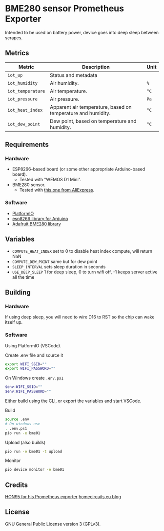 # BME280 sensor Prometheus Exporter

Intended to be used on battery power, device goes into deep sleep between scrapes.

## Metrics

| Metric | Description | Unit |
| - | - | - |
| `iot_up` | Status and metadata | |
| `iot_humidity` | Air humidity. | `%` |
| `iot_temperature` | Air temperature. | `°C` |
| `iot_pressure` | Air pressure. | `Pa` |
| `iot_heat_index` | Apparent air temperature, based on temperature and humidity. | `°C` |
| `iot_dew_point` | Dew point, based on temperature and humidity. | `°C` |

## Requirements

### Hardware

- ESP8266-based board (or some other appropriate Arduino-based board).
    - Tested with "WEMOS D1 Mini".
- BME280 sensor.
    - Tested with [this one from AliExpress](https://www.aliexpress.com/item/1005003622447376).

### Software

- [PlatformIO](https://platformio.org/)
- [esp8266 library for Arduino](https://github.com/esp8266/Arduino)
- [Adafruit BME280 library](https://github.com/adafruit/Adafruit_BME280_Library)

## Variables

- `COMPUTE_HEAT_INDEX` set to 0 to disable heat index compute, will return NaN
- `COMPUTE_DEW_POINT` same but for dew point
- `SLEEP_INTERVAL` sets sleep duration in seconds
- `USE_DEEP_SLEEP` 1 for deep sleep, 0 to turn wifi off, -1 keeps server active all the time

## Building

### Hardware

If using deep sleep, you will need to wire D16 to RST so the chip can wake itself up.

### Software

Using PlatformIO (VSCode).

Create .env file and source it
```sh
export WIFI_SSID=""
export WIFI_PASSWORD=""
```

On Windows create `.env.ps1`
```powershell
$env:WIFI_SSID=""
$env:WIFI_PASSWORD=""
```

Either build using the CLI, or export the variables and start VSCode.

Build

```sh
source .env
# On windows use
. .env.ps1
pio run -e bme01
```

Upload (also builds)

```sh
pio run -e bme01 -t upload
```

Monitor

```sh
pio device monitor -e bme01
```

## Credits

[HON95 for his Prometheus exporter](https://github.com/HON95/prometheus-esp8266-dht-exporter)
[homecircuits.eu blog](https://homecircuits.eu/blog/battery-powered-esp8266-iot-logger/)

## License

GNU General Public License version 3 (GPLv3).
